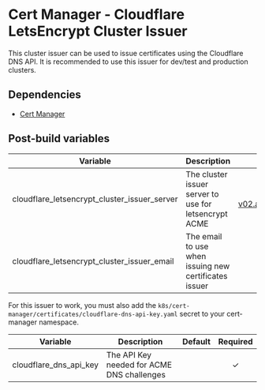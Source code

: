 # Cert Manager - Cloudflare LetsEncrypt Cluster Issuer

This cluster issuer can be used to issue certificates using the Cloudflare DNS API. It is recommended to use this issuer for dev/test and production clusters.

## Dependencies

- [Cert Manager](../../README.md)

## Post-build variables

| Variable                                     | Description                                           |                         Default                          | Required |
| -------------------------------------------- | ----------------------------------------------------- | :------------------------------------------------------: | :------: |
| cloudflare_letsencrypt_cluster_issuer_server | The cluster issuer server to use for letsencrypt ACME | <https://acme-staging-v02.api.letsencrypt.org/directory> |    ✕     |
| cloudflare_letsencrypt_cluster_issuer_email  | The email to use when issuing new certificates issuer |                                                          |    ✓     |

For this issuer to work, you must also add the `k8s/cert-manager/certificates/cloudflare-dns-api-key.yaml` secret to your cert-manager namespace.

| Variable               | Description                                | Default | Required |
| ---------------------- | ------------------------------------------ | :-----: | :------: |
| cloudflare_dns_api_key | The API Key needed for ACME DNS challenges |         |    ✓     |
